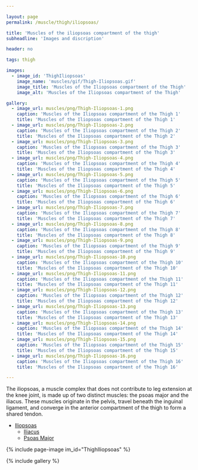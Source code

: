 ```yaml
---

layout: page
permalink: /muscle/thigh/iliopsoas/

title: 'Muscles of the iliopsoas compartment of the thigh'
subheadline: 'Images and discription'

header: no

tags: thigh

images:
  - image_id: 'ThighIliopsoas'
    image_name: 'muscles/gif/Thigh-Iliopsoas.gif'
    image_title: 'Muscles of the Iliopsoas compartment of the Thigh'
    image_alt: 'Muscles of the Iliopsoas compartment of the Thigh' 

gallery:
  - image_url: muscles/png/Thigh-Iliopsoas-1.png
    caption: 'Muscles of the Iliopsoas compartment of the Thigh 1'
    title: 'Muscles of the Iliopsoas compartment of the Thigh 1'
  - image_url: muscles/png/Thigh-Iliopsoas-2.png
    caption: 'Muscles of the Iliopsoas compartment of the Thigh 2'
    title: 'Muscles of the Iliopsoas compartment of the Thigh 2'
  - image_url: muscles/png/Thigh-Iliopsoas-3.png
    caption: 'Muscles of the Iliopsoas compartment of the Thigh 3'
    title: 'Muscles of the Iliopsoas compartment of the Thigh 3'
  - image_url: muscles/png/Thigh-Iliopsoas-4.png
    caption: 'Muscles of the Iliopsoas compartment of the Thigh 4'
    title: 'Muscles of the Iliopsoas compartment of the Thigh 4'
  - image_url: muscles/png/Thigh-Iliopsoas-5.png
    caption: 'Muscles of the Iliopsoas compartment of the Thigh 5'
    title: 'Muscles of the Iliopsoas compartment of the Thigh 5'
  - image_url: muscles/png/Thigh-Iliopsoas-6.png
    caption: 'Muscles of the Iliopsoas compartment of the Thigh 6'
    title: 'Muscles of the Iliopsoas compartment of the Thigh 6'
  - image_url: muscles/png/Thigh-Iliopsoas-7.png
    caption: 'Muscles of the Iliopsoas compartment of the Thigh 7'
    title: 'Muscles of the Iliopsoas compartment of the Thigh 7'
  - image_url: muscles/png/Thigh-Iliopsoas-8.png
    caption: 'Muscles of the Iliopsoas compartment of the Thigh 8'
    title: 'Muscles of the Iliopsoas compartment of the Thigh 8'
  - image_url: muscles/png/Thigh-Iliopsoas-9.png
    caption: 'Muscles of the Iliopsoas compartment of the Thigh 9'
    title: 'Muscles of the Iliopsoas compartment of the Thigh 9'
  - image_url: muscles/png/Thigh-Iliopsoas-10.png
    caption: 'Muscles of the Iliopsoas compartment of the Thigh 10'
    title: 'Muscles of the Iliopsoas compartment of the Thigh 10'
  - image_url: muscles/png/Thigh-Iliopsoas-11.png
    caption: 'Muscles of the Iliopsoas compartment of the Thigh 11'
    title: 'Muscles of the Iliopsoas compartment of the Thigh 11'
  - image_url: muscles/png/Thigh-Iliopsoas-12.png
    caption: 'Muscles of the Iliopsoas compartment of the Thigh 12'
    title: 'Muscles of the Iliopsoas compartment of the Thigh 12'
  - image_url: muscles/png/Thigh-Iliopsoas-13.png
    caption: 'Muscles of the Iliopsoas compartment of the Thigh 13'
    title: 'Muscles of the Iliopsoas compartment of the Thigh 13'
  - image_url: muscles/png/Thigh-Iliopsoas-14.png
    caption: 'Muscles of the Iliopsoas compartment of the Thigh 14'
    title: 'Muscles of the Iliopsoas compartment of the Thigh 14'
  - image_url: muscles/png/Thigh-Iliopsoas-15.png
    caption: 'Muscles of the Iliopsoas compartment of the Thigh 15'
    title: 'Muscles of the Iliopsoas compartment of the Thigh 15'
  - image_url: muscles/png/Thigh-Iliopsoas-16.png
    caption: 'Muscles of the Iliopsoas compartment of the Thigh 16'
    title: 'Muscles of the Iliopsoas compartment of the Thigh 16'

---
```


The iliopsoas, a muscle complex that does not contribute to leg extension at the knee joint, is made up of two distinct muscles: the psoas major and the iliacus. These muscles originate in the pelvis, travel beneath the inguinal ligament, and converge in the anterior compartment of the thigh to form a shared tendon.

- [Iliopsoas](/muscle/thigh/iliopsoas/)
  - [Iliacus](/muscle/thigh/iliacus/)
  - [Psoas Major](/muscle/thigh/psoasmajor/)

{% include page-image im_id="ThighIliopsoas" %}

{% include gallery %}